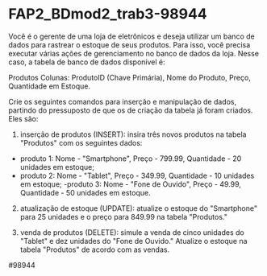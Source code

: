 # FAP2_BDmod2_trab3-98944

Você é o gerente de uma loja de eletrônicos e deseja utilizar um banco de dados para rastrear o estoque de seus produtos. 
 Para isso, você precisa executar várias ações de gerenciamento no banco de dados da loja. 
 Nesse caso, a tabela de banco de dados disponível é:
 
Produtos
Colunas: ProdutoID (Chave Primária), Nome do Produto, Preço, Quantidade em Estoque.

Crie os seguintes comandos para inserção e manipulação de dados, partindo do pressuposto de que os de criação da tabela já foram criados. 
Eles são:
1. inserção de produtos (INSERT): insira três novos produtos na tabela "Produtos" com os seguintes dados:
- produto 1: Nome - "Smartphone", Preço - 799.99, Quantidade - 20 unidades em estoque;
- produto 2: Nome - "Tablet", Preço - 349.99, Quantidade - 10 unidades em estoque;
-produto 3: Nome - "Fone de Ouvido", Preço - 49.99, Quantidade - 50 unidades em estoque.

2. atualização de estoque (UPDATE): atualize o estoque do "Smartphone" para 25 unidades e o preço para 849.99 na tabela "Produtos."

3. venda de produtos (DELETE): simule a venda de cinco unidades do "Tablet" e dez unidades do "Fone de Ouvido."
Atualize o estoque na tabela "Produtos" de acordo com as vendas.

#98944
